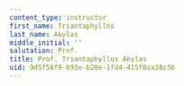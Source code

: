 ```yaml
---
content_type: instructor
first_name: Triantaphyllos
last_name: Akylas
middle_initial: ''
salutation: Prof.
title: Prof. Triantaphyllos Akylas
uid: 9d5f58f9-b93e-b20e-1fd4-415f8ca38c36
---
```

